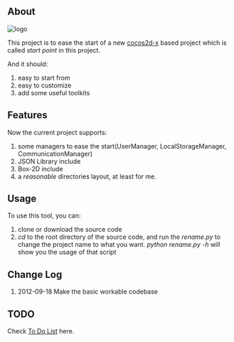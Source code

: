## About

![logo](https://raw.github.com/towerjoo/cocos2dx_startpoint/master/logo.png)

This project is to ease the start of a new [cocos2d-x][cocos2dx] based project which is called *start point* in this project.

And it should:

1. easy to start from
2. easy to customize
3. add some useful toolkits

## Features

Now the current project supports:

1. some managers to ease the start(UserManager, LocalStorageManager, CommunicationManager)
2. JSON Library include
3. Box-2D include
4. a *reasonable* directories layout, at least for me.

## Usage

To use this tool, you can:

1. clone or download the source code
2. *cd* to the root directory of the source code, and run the *rename.py* to change the project name to what you want.
   *python rename.py -h* will show you the usage of that script

## Change Log

1. 2012-09-18  Make the basic workable codebase

## TODO

Check [To Do List][todo] here.


[cocos2dx]: http://www.cocos2d-x.org/
[todo]: https://github.com/towerjoo/cocos2dx_startpoint/issues?labels=TODO&page=1&state=open
